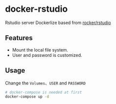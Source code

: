 # docker-rstudio
Rstudio server Dockerlize based from [rocker/rstudio](https://github.com/rocker-org/rocker/)

## Features
- Mount the local file system.
- User and password is customized.

## Usage

Change the `Volumes`、`USER` and `PASSWORD  `

```bash
# docker-compose is needed at first
docker-compose up -d
```
